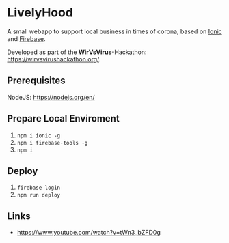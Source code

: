 # LivelyHood

A small webapp to support local business in times of corona, based on [Ionic](https://ionicframework.com/) and [Firebase](https://firebase.google.com/).

Developed as part of the **WirVsVirus**-Hackathon: https://wirvsvirushackathon.org/.

## Prerequisites

NodeJS: https://nodejs.org/en/

## Prepare Local Enviroment

1.  `npm i ionic -g`
1.  `npm i firebase-tools -g`
1.  `npm i`

## Deploy

1. `firebase login`
1. `npm run deploy`

## Links

- https://www.youtube.com/watch?v=tWn3_bZFD0g